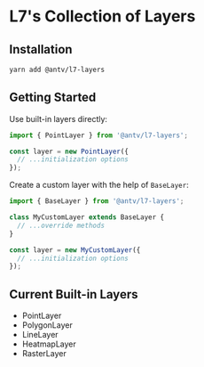 # L7's Collection of Layers

## Installation

```bash
yarn add @antv/l7-layers
```

## Getting Started

Use built-in layers directly:
```typescript
import { PointLayer } from '@antv/l7-layers';

const layer = new PointLayer({
  // ...initialization options
});
```

Create a custom layer with the help of `BaseLayer`:
```typescript
import { BaseLayer } from '@antv/l7-layers';

class MyCustomLayer extends BaseLayer {
  // ...override methods
}

const layer = new MyCustomLayer({
  // ...initialization options
});
```

## Current Built-in Layers

* PointLayer
* PolygonLayer
* LineLayer
* HeatmapLayer
* RasterLayer
